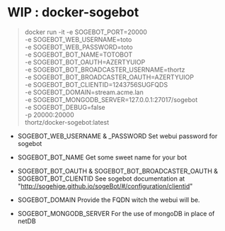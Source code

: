 # WIP : docker-sogebot

> docker run -it -e SOGEBOT_PORT=20000 \
	-e SOGEBOT_WEB_USERNAME=toto \
	-e SOGEBOT_WEB_PASSWORD=toto \
	-e SOGEBOT_BOT_NAME=TOTOBOT \
	-e SOGEBOT_BOT_OAUTH=AZERTYUIOP \
	-e SOGEBOT_BOT_BROADCASTER_USERNAME=thortz \
	-e SOGEBOT_BOT_BROADCASTER_OAUTH=AZERTYUIOP \
	-e SOGEBOT_BOT_CLIENTID=1243756SUGFQDS \
	-e SOGEBOT_DOMAIN=stream.acme.lan \
	-e SOGEBOT_MONGODB_SERVER=127.0.0.1:27017/sogebot \
	-e SOGEBOT_DEBUG=false \
	-p 20000:20000 \
	thortz/docker-sogebot:latest


- SOGEBOT_WEB_USERNAME & _PASSWORD
Set webui password for sogebot

- SOGEBOT_BOT_NAME
Get some sweet name for your bot

- SOGEBOT_BOT_OAUTH & SOGEBOT_BOT_BROADCASTER_OAUTH & SOGEBOT_BOT_CLIENTID
See sogebot documentation at "http://sogehige.github.io/sogeBot/#/configuration/clientid"

- SOGEBOT_DOMAIN
Provide the FQDN witch the webui will be.

- SOGEBOT_MONGODB_SERVER
For the use of mongoDB in place of netDB



